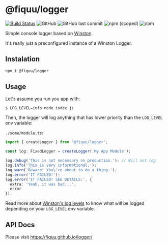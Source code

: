 # @fiquu/logger

[![Build Status](https://travis-ci.org/fiquu/logger.svg?branch=master)](https://travis-ci.org/fiquu/logger)
![GitHub](https://img.shields.io/github/license/fiquu/logger)
![GitHub last commit](https://img.shields.io/github/last-commit/fiquu/logger)
![npm (scoped)](https://img.shields.io/npm/v/@fiquu/logger)
![npm](https://img.shields.io/npm/dw/@fiquu/logger)

Simple console logger based on [Winston](https://github.com/winstonjs/winston).

It's really just a preconfigured instance of a Winston Logger.

## Instalation

```sh
npm i @fiquu/logger
```

## Usage

Let's assume you run you app with:

`$ LOG_LEVEL=info node index.js`

Then, the logger will log anything that has lower priority than the `LOG_LEVEL` env variable:

`./some/module.ts`:
```ts
import { createLogger } from '@fiquu/logger';

const log: FixedLogger = createLogger('My App Module');

log.debug('This is not necessary on production.'); // Will not log
log.info('This is very informational.');
log.warn('Beware! You\'re about to do a thing.');
log.error('IT FAILED!');
log.error('IT FAILED! SEE DETAILS:', {
  extra: 'Yeah, it was bad...',
  error
});
```

Read more about [Winston's log levels](https://github.com/winstonjs/winston#using-logging-levels) to know what will be logged depending on your `LOG_LEVEL` env variable.

## API Docs
Please visit https://fiquu.github.io/logger/
